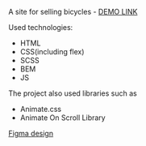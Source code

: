 A site for selling bicycles - [DEMO LINK](https://kata96451.github.io/my_bike/)

Used technologies:
  - HTML
  - CSS(including flex)
  - SCSS
  - BEM
  - JS

The project also used libraries such as
  - Animate.css
  - Animate On Scroll Library

[Figma design](https://www.figma.com/file/dY3izAm0Vspsmra4lQWQIP/Bakerlab-FE-students?node-id=0%3A1)


